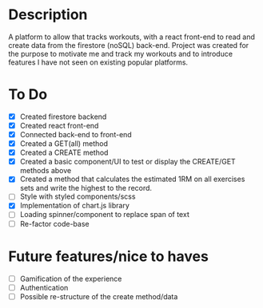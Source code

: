 # Description

A platform to allow that tracks workouts, with a react front-end to read and create data from the firestore (noSQL) back-end.
Project was created for the purpose to motivate me and track my workouts and to introduce features I have not seen on existing popular platforms.

# To Do
- [x] Created firestore backend
- [x] Created react front-end
- [x] Connected back-end to front-end
- [x] Created a GET(all) method
- [x] Created a CREATE method 
- [x] Created a basic component/UI to test or display the CREATE/GET methods above
- [x] Created a method that calculates the estimated 1RM on all exercises sets and write the highest to the record. 
- [ ] Style with styled components/scss
- [x] Implementation of chart.js library
- [ ] Loading spinner/component to replace span of text
- [ ] Re-factor code-base

# Future features/nice to haves
- [ ] Gamification of the experience
- [ ] Authentication
- [ ] Possible re-structure of the create method/data
